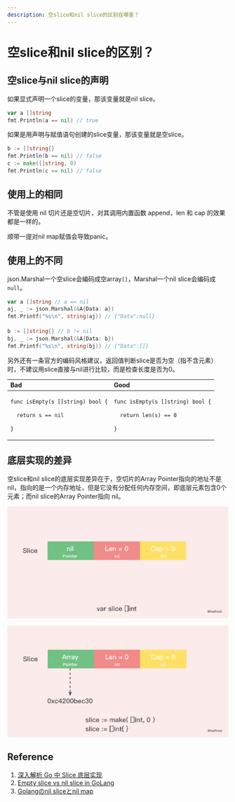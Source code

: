 ```yaml
---
description: 空slice和nil slice的区别在哪里？
---
```


# 空slice和nil slice的区别？

## 空slice与nil slice的声明

如果显式声明一个slice的变量，那该变量就是nil slice。

```go
var a []string
fmt.Println(a == nil) // true
```

如果是用声明与赋值语句创建的slice变量，那该变量就是空slice。

```go
b := []string{}
fmt.Println(b == nil) // false
c := make([]string, 0)
fmt.Println(c == nil) // false
```

## 使用上的相同

不管是使用 nil 切片还是空切片，对其调用内置函数 append，len 和 cap 的效果都是一样的。

顺带一提对nil map赋值会导致panic。

## 使用上的不同

json.Marshal一个空slice会编码成空array`[]`，Marshal一个nil slice会编码成`null`。

```go
var a []string // a == nil
aj, _ := json.Marshal(&A{Data: a})
fmt.Printf("%s\n", string(aj)) // {"Data":null}

b := []string{} // b != nil
bj, _ := json.Marshal(&A{Data: b})
fmt.Printf("%s\n", string(bj)) // {"Data":[]}
```

另外还有一条官方的编码风格建议，返回值判断slice是否为空（指不含元素）时，不建议用slice直接与nil进行比较，而是检查长度是否为0。

<table>
  <thead>
    <tr>
      <th style="text-align:left"><b>Bad</b>
      </th>
      <th style="text-align:left"><b>Good</b>
      </th>
    </tr>
  </thead>
  <tbody>
    <tr>
      <td style="text-align:left">
        <p><code>func isEmpty(s []string) bool {</code>
        </p>
        <p><code>  return s == nil</code>
        </p>
        <p><code>}</code>
        </p>
      </td>
      <td style="text-align:left">
        <p><code>func isEmpty(s []string) bool {</code>
        </p>
        <p><code>  return len(s) == 0</code>
        </p>
        <p><code>}</code>
        </p>
      </td>
    </tr>
  </tbody>
</table>

## 底层实现的差异

空slice和nil slice的底层实现差异在于，空切片的Array Pointer指向的地址不是nil，指向的是一个内存地址，但是它没有分配任何内存空间，即底层元素包含0个元素；而nil slice的Array Pointer指向 nil。

![nil slice - by @halfrost](../../.gitbook/assets/image%20%2866%29.png)

![empty slice - by @halfrost](../../.gitbook/assets/image%20%2862%29.png)

## Reference

1. [深入解析 Go 中 Slice 底层实现](https://halfrost.com/go_slice/#toc-5)
2. [Empty slice vs nil slice in GoLang](https://www.pixelstech.net/article/1539870875-Empty-slice-vs-nil-slice-in-GoLang)
3. [Golangのnil sliceとnil map](https://tutuz-tech.hatenablog.com/entry/2019/10/20/145302)

